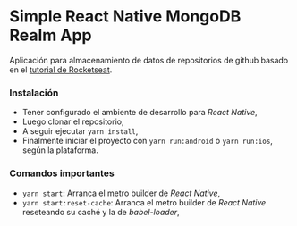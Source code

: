 # Simple React Native MongoDB Realm App

Aplicación para almacenamiento de datos de repositorios de github basado en el [tutorial de Rocketseat](https://www.youtube.com/watch?v=y5Hv7pMA1uo).

### Instalación

  - Tener configurado el ambiente de desarrollo para *React Native*,
  - Luego clonar el repositorio,
  - A seguir ejecutar `yarn install`,
  - Finalmente iniciar el proyecto con `yarn run:android` o `yarn run:ios`, según la plataforma.

### Comandos importantes

  - `yarn start`: Arranca el metro builder de *React Native*,
  - `yarn start:reset-cache`: Arranca el metro builder de *React Native* reseteando su caché y la de *babel-loader*,
